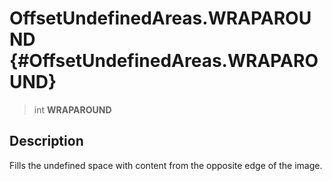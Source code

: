 OffsetUndefinedAreas.WRAPAROUND {#OffsetUndefinedAreas.WRAPAROUND}
===============================

> int **WRAPAROUND**

Description
-----------

Fills the undefined space with content from the opposite edge of the
image.
